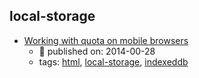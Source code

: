local-storage 
---
* [Working with quota on mobile browsers](https://www.html5rocks.com/en/tutorials/offline/quota-research/)
    * :calendar: published on: 2014-00-28
    * tags: [html](../tags/html.md), [local-storage](../tags/local-storage.md), [indexeddb](../tags/indexeddb.md)
